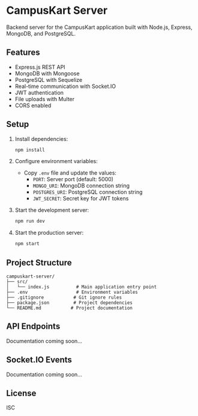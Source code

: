 # CampusKart Server

Backend server for the CampusKart application built with Node.js, Express, MongoDB, and PostgreSQL.

## Features

- Express.js REST API
- MongoDB with Mongoose
- PostgreSQL with Sequelize
- Real-time communication with Socket.IO
- JWT authentication
- File uploads with Multer
- CORS enabled

## Setup

1. Install dependencies:
   ```bash
   npm install
   ```

2. Configure environment variables:
   - Copy `.env` file and update the values:
     - `PORT`: Server port (default: 5000)
     - `MONGO_URI`: MongoDB connection string
     - `POSTGRES_URI`: PostgreSQL connection string
     - `JWT_SECRET`: Secret key for JWT tokens

3. Start the development server:
   ```bash
   npm run dev
   ```

4. Start the production server:
   ```bash
   npm start
   ```

## Project Structure

```
campuskart-server/
├── src/
│   └── index.js          # Main application entry point
├── .env                  # Environment variables
├── .gitignore           # Git ignore rules
├── package.json         # Project dependencies
└── README.md           # Project documentation
```

## API Endpoints

Documentation coming soon...

## Socket.IO Events

Documentation coming soon...

## License

ISC
